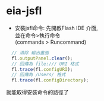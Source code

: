 eia-jsfl
========

* 安裝jsfl命令:
先開啟Flash IDE 介面,<br/>
並在命令>執行命令<br/>
 (commands > Runcommand)


```Javascript
  // 清除 輸出畫面
  fl.outputPanel.clear();
  // 回傳為 file:/// URI 格式
  fl.trace(fl.configURI);
  // 回傳為 /Users/ 格式
  fl.trace(fl.configDirectory);
```
就能取得安裝命令的路徑了




